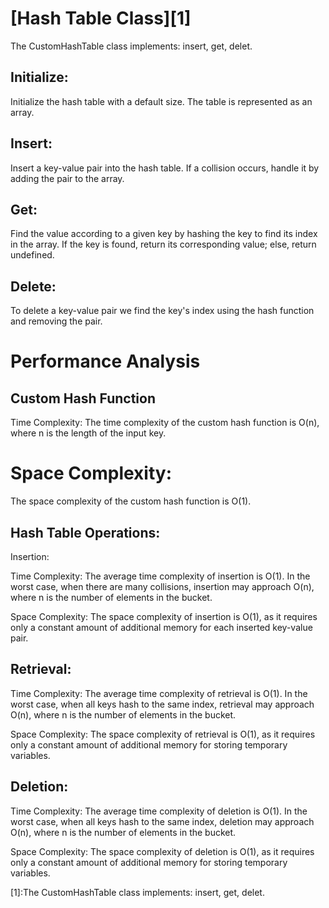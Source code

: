 # [Hash Table Class][1]

The CustomHashTable class implements:
 insert, 
 get, 
 delet. 
 
## Initialize: 
Initialize the hash table with a default size. 
The table is represented as an array.

## Insert: 
Insert a key-value pair into the hash table. 
If a collision occurs, handle it by adding the pair to the array.

## Get: 
Find the value according to a given key by hashing the key to find its index 
in the array. 
If the key is found, return its corresponding value; else, return undefined.

## Delete: 
To delete a key-value pair we find the key's index using the hash function and 
removing the pair. 

# Performance Analysis

## Custom Hash Function

Time Complexity: 
The time complexity of the custom hash function is O(n), where n is the length 
of the input key. 

# Space Complexity: 
The space complexity of the custom hash function is O(1).

## Hash Table Operations:

Insertion:

Time Complexity: 
The average time complexity of insertion is O(1). 
In the worst case, when there are many collisions, insertion may approach O(n), 
where n is the number of elements in the bucket.

Space Complexity: 
The space complexity of insertion is O(1), as it requires only a constant amount 
of additional memory for each inserted key-value pair.

## Retrieval:

Time Complexity: 
The average time complexity of retrieval is O(1). 
In the worst case, when all keys hash to the same index, retrieval may approach 
O(n), where n is the number of elements in the bucket.

Space Complexity: The space complexity of retrieval is O(1), as it requires only 
a constant amount of additional memory for storing temporary variables.

## Deletion:

Time Complexity: 
The average time complexity of deletion is O(1). 
In the worst case, when all keys hash to the same index, deletion may approach 
O(n), where n is the number of elements in the bucket.

Space Complexity: The space complexity of deletion is O(1), as it requires only 
a constant amount of additional memory for storing temporary variables.

[1]:The CustomHashTable class implements:
 insert, 
 get, 
 delet. 
